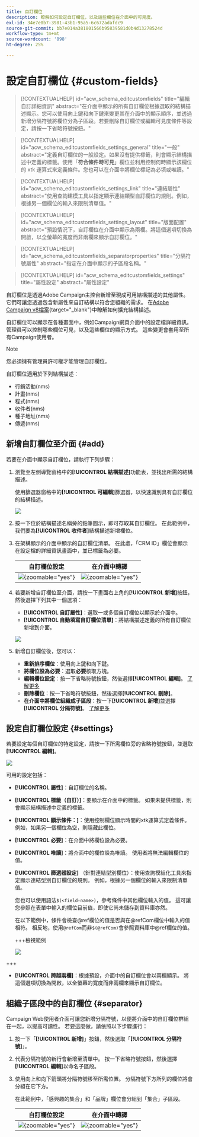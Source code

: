 ```yaml
---
title: 自訂欄位
description: 瞭解如何設定自訂欄位，以及這些欄位在介面中的可見度。
exl-id: 34e7e0b7-3981-43b1-95a5-6c672adafdc9
source-git-commit: bb7e014a381801566b95839581d0b4d13278524d
workflow-type: tm+mt
source-wordcount: '898'
ht-degree: 25%

---
```



# 設定自訂欄位 {#custom-fields}

>[!CONTEXTUALHELP]
>id="acw_schema_editcustomfields"
>title="編輯自訂詳細資訊"
>abstract="在介面中顯示的所有自訂欄位根據選取的結構描述顯示。您可以使用向上鍵和向下鍵來變更其在介面中的顯示順序，並透過新增分隔符號將欄位分為子區段。若要刪除自訂欄位或編輯可見度條件等設定，請按一下省略符號按鈕。"

>[!CONTEXTUALHELP]
>id="acw_schema_editcustomfields_settings_general"
>title="一般"
>abstract="定義自訂欄位的一般設定。如果沒有提供標籤，則會顯示結構描述中定義的標籤。使用「**符合條件時可見**」欄位並利用控制何時顯示該欄位的 xtk 運算式來定義條件。您也可以在介面中將欄位標記為必填或唯讀。"

>[!CONTEXTUALHELP]
>id="acw_schema_editcustomfields_settings_link"
>title="連結屬性"
>abstract="使用查詢建模工具以指定顯示連結類型自訂欄位的規則。例如，根據另一個欄位的輸入來限制清單值。"

>[!CONTEXTUALHELP]
>id="acw_schema_editcustomfields_settings_layout"
>title="版面配置"
>abstract="預設情況下，自訂欄位在介面中顯示為兩欄。將這個選項切換為開啟，以全螢幕的寬度而非兩欄來顯示自訂欄位。"

>[!CONTEXTUALHELP]
>id="acw_schema_editcustomfields_separatorproperties"
>title="分隔符號屬性"
>abstract="指定在介面中顯示的子區段名稱。"

<!-- NOT USED IN THE UI?-->
>[!CONTEXTUALHELP]
>id="acw_schema_editcustomfields_settings"
>title="屬性設定"
>abstract="屬性設定"

自訂欄位是透過Adobe Campaign主控台新增至現成可用結構描述的其他屬性。 它們可讓您透過包含新屬性來自訂結構以符合您組織的需求。 在[Adobe Campaign v8檔案](https://experienceleague.adobe.com/docs/campaign/campaign-v8/developer/shemas-forms/extend-schema.html){target="_blank"}中瞭解如何擴充結構描述。

自訂欄位可以顯示在各種畫面中，例如Campaign網頁介面中的設定檔詳細資訊。 管理員可以控制哪些欄位可見，以及這些欄位的顯示方式。 這些變更會套用至所有Campaign使用者。

>[!NOTE]
>
>您必須擁有管理員許可權才能管理自訂欄位。

自訂欄位適用於下列結構描述：

* 行銷活動(nms)
* 計畫(nms)
* 程式(nms)
* 收件者(nms)
* 種子地址(nms)
* 傳遞(nms)

## 新增自訂欄位至介面 {#add}

若要在介面中顯示自訂欄位，請執行下列步驟：

1. 瀏覽至左側導覽窗格中的&#x200B;**[!UICONTROL 結構描述]**&#x200B;功能表，並找出所需的結構描述。

   使用篩選器窗格中的&#x200B;**[!UICONTROL 可編輯]**&#x200B;篩選器，以快速識別具有自訂欄位的結構描述。

   ![](assets/custom-fields-list.png)

1. 按一下位於結構描述名稱旁的鉛筆圖示，即可存取其自訂欄位。 在此範例中，我們要為&#x200B;**[!UICONTROL 收件者]**&#x200B;結構描述新增欄位。

1. 在架構顯示的介面中顯示的自訂欄位清單。 在此處，「CRM ID」欄位會顯示在設定檔的詳細資訊畫面中，並已標籤為必要。

   | 自訂欄位設定 | 在介面中轉譯 |
   |  ---  |  ---  |
   | ![](assets/custom-fields-detail.png){zoomable="yes"} | ![](assets/custom-fields-detail-crm.png){zoomable="yes"} |

1. 若要新增自訂欄位至介面，請按一下畫面右上角的&#x200B;**[!UICONTROL 新增]**&#x200B;按鈕，然後選擇下列其中一個選項：

   * **[!UICONTROL 自訂屬性]**：選取一或多個自訂欄位以顯示於介面中。
   * **[!UICONTROL 自動填寫自訂欄位清單]**：將結構描述定義的所有自訂欄位新增到介面。

   ![](assets/custom-fields-add.png)

1. 新增自訂欄位後，您可以：

   * **重新排序欄位**：使用向上鍵和向下鍵。
   * **將欄位設為必要**：選取&#x200B;**必要**&#x200B;核取方塊。
   * **編輯欄位設定**：按一下省略符號按鈕，然後選擇&#x200B;**[!UICONTROL 編輯]**。 [了解更多](#settings)
   * **刪除欄位**：按一下省略符號按鈕，然後選擇&#x200B;**[!UICONTROL 刪除]**。
   * **在介面中將欄位組織成子區段**：按一下&#x200B;**[!UICONTROL 新增]**&#x200B;並選擇&#x200B;**[!UICONTROL 分隔符號]**。 [了解更多](#separator)

## 設定自訂欄位設定 {#settings}

若要設定每個自訂欄位的特定設定，請按一下所需欄位旁的省略符號按鈕，並選取&#x200B;**[!UICONTROL 編輯]**。

![](assets/custom-fields-settings.png)

可用的設定包括：

* **[!UICONTROL 屬性]**：自訂欄位的名稱。
* **[!UICONTROL 標籤（自訂）]**：要顯示在介面中的標籤。 如果未提供標籤，則會顯示結構描述中定義的標籤。
* **[!UICONTROL 顯示條件：]**：使用控制欄位顯示時間的xtk運算式定義條件。 例如，如果另一個欄位為空，則隱藏此欄位。
* **[!UICONTROL 必要]**：在介面中將欄位設為必要。
* **[!UICONTROL 唯讀]**：將介面中的欄位設為唯讀。 使用者將無法編輯欄位的值。
* **[!UICONTROL 篩選器設定]** （針對連結型別欄位）：使用查詢模組化工具來指定顯示連結型別自訂欄位的規則。 例如，根據另一個欄位的輸入來限制清單值。

  您也可以使用語法`$(<field-name>)`，參考條件中其他欄位輸入的值。 這可讓您參照在表單中輸入的欄位目前值，即使它尚未儲存到資料庫亦然。

  在以下範例中，條件會檢查@ref欄位的值是否與在@refCom欄位中輸入的值相符。 相反地，使用`@refCom`而非`$(@refCom)`會參照資料庫中@ref欄位的值。

  +++檢視範例

  ![](assets/custom-fields-ref.png)

+++

* **[!UICONTROL 跨越兩欄]**：根據預設，介面中的自訂欄位會以兩欄顯示。 將這個選項切換為開啟，以全螢幕的寬度而非兩欄來顯示自訂欄位。

## 組織子區段中的自訂欄位 {#separator}

Campaign Web使用者介面可讓您新增分隔符號，以便將介面中的自訂欄位群組在一起，以提高可讀性。 若要這麼做，請依照以下步驟進行：

1. 按一下「**[!UICONTROL 新增]**」按鈕，然後選取「**[!UICONTROL 分隔符號]**」。

1. 代表分隔符號的新行會新增至清單中。 按一下省略符號按鈕，然後選擇&#x200B;**[!UICONTROL 編輯]**&#x200B;以命名子區段。

1. 使用向上和向下箭頭將分隔符號移至所需位置。 分隔符號下方所列的欄位將會分組在它下方。

   在此範例中，「感興趣的集合」和「品牌」欄位會分組到「集合」子區段。

   | 自訂欄位設定 | 在介面中轉譯 |
   |  ---  |  ---  |
   | ![](assets/custom-fields-separator.png){zoomable="yes"} | ![](assets/custom-fields-section.png){zoomable="yes"} |
